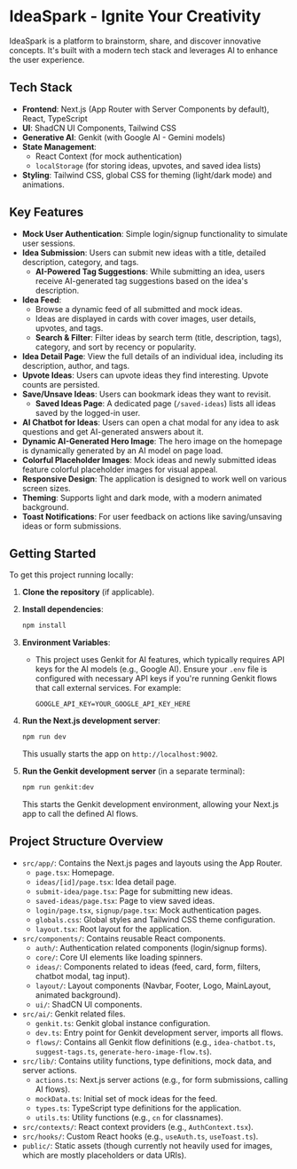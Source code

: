 
# IdeaSpark - Ignite Your Creativity

IdeaSpark is a platform to brainstorm, share, and discover innovative concepts. It's built with a modern tech stack and leverages AI to enhance the user experience.

## Tech Stack

*   **Frontend**: Next.js (App Router with Server Components by default), React, TypeScript
*   **UI**: ShadCN UI Components, Tailwind CSS
*   **Generative AI**: Genkit (with Google AI - Gemini models)
*   **State Management**:
    *   React Context (for mock authentication)
    *   `localStorage` (for storing ideas, upvotes, and saved idea lists)
*   **Styling**: Tailwind CSS, global CSS for theming (light/dark mode) and animations.

## Key Features

*   **Mock User Authentication**: Simple login/signup functionality to simulate user sessions.
*   **Idea Submission**: Users can submit new ideas with a title, detailed description, category, and tags.
    *   **AI-Powered Tag Suggestions**: While submitting an idea, users receive AI-generated tag suggestions based on the idea's description.
*   **Idea Feed**:
    *   Browse a dynamic feed of all submitted and mock ideas.
    *   Ideas are displayed in cards with cover images, user details, upvotes, and tags.
    *   **Search & Filter**: Filter ideas by search term (title, description, tags), category, and sort by recency or popularity.
*   **Idea Detail Page**: View the full details of an individual idea, including its description, author, and tags.
*   **Upvote Ideas**: Users can upvote ideas they find interesting. Upvote counts are persisted.
*   **Save/Unsave Ideas**: Users can bookmark ideas they want to revisit.
    *   **Saved Ideas Page**: A dedicated page (`/saved-ideas`) lists all ideas saved by the logged-in user.
*   **AI Chatbot for Ideas**: Users can open a chat modal for any idea to ask questions and get AI-generated answers about it.
*   **Dynamic AI-Generated Hero Image**: The hero image on the homepage is dynamically generated by an AI model on page load.
*   **Colorful Placeholder Images**: Mock ideas and newly submitted ideas feature colorful placeholder images for visual appeal.
*   **Responsive Design**: The application is designed to work well on various screen sizes.
*   **Theming**: Supports light and dark mode, with a modern animated background.
*   **Toast Notifications**: For user feedback on actions like saving/unsaving ideas or form submissions.

## Getting Started

To get this project running locally:

1.  **Clone the repository** (if applicable).
2.  **Install dependencies**:
    ```bash
    npm install
    ```
3.  **Environment Variables**:
    *   This project uses Genkit for AI features, which typically requires API keys for the AI models (e.g., Google AI). Ensure your `.env` file is configured with necessary API keys if you're running Genkit flows that call external services. For example:
        ```
        GOOGLE_API_KEY=YOUR_GOOGLE_API_KEY_HERE
        ```
4.  **Run the Next.js development server**:
    ```bash
    npm run dev
    ```
    This usually starts the app on `http://localhost:9002`.

5.  **Run the Genkit development server** (in a separate terminal):
    ```bash
    npm run genkit:dev
    ```
    This starts the Genkit development environment, allowing your Next.js app to call the defined AI flows.

## Project Structure Overview

*   `src/app/`: Contains the Next.js pages and layouts using the App Router.
    *   `page.tsx`: Homepage.
    *   `ideas/[id]/page.tsx`: Idea detail page.
    *   `submit-idea/page.tsx`: Page for submitting new ideas.
    *   `saved-ideas/page.tsx`: Page to view saved ideas.
    *   `login/page.tsx`, `signup/page.tsx`: Mock authentication pages.
    *   `globals.css`: Global styles and Tailwind CSS theme configuration.
    *   `layout.tsx`: Root layout for the application.
*   `src/components/`: Contains reusable React components.
    *   `auth/`: Authentication related components (login/signup forms).
    *   `core/`: Core UI elements like loading spinners.
    *   `ideas/`: Components related to ideas (feed, card, form, filters, chatbot modal, tag input).
    *   `layout/`: Layout components (Navbar, Footer, Logo, MainLayout, animated background).
    *   `ui/`: ShadCN UI components.
*   `src/ai/`: Genkit related files.
    *   `genkit.ts`: Genkit global instance configuration.
    *   `dev.ts`: Entry point for Genkit development server, imports all flows.
    *   `flows/`: Contains all Genkit flow definitions (e.g., `idea-chatbot.ts`, `suggest-tags.ts`, `generate-hero-image-flow.ts`).
*   `src/lib/`: Contains utility functions, type definitions, mock data, and server actions.
    *   `actions.ts`: Next.js server actions (e.g., for form submissions, calling AI flows).
    *   `mockData.ts`: Initial set of mock ideas for the feed.
    *   `types.ts`: TypeScript type definitions for the application.
    *   `utils.ts`: Utility functions (e.g., `cn` for classnames).
*   `src/contexts/`: React context providers (e.g., `AuthContext.tsx`).
*   `src/hooks/`: Custom React hooks (e.g., `useAuth.ts`, `useToast.ts`).
*   `public/`: Static assets (though currently not heavily used for images, which are mostly placeholders or data URIs).

